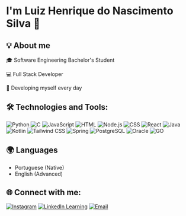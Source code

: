 # I'm Luiz Henrique do Nascimento Silva 👋

## 💡 About me
🎓  Software Engineering Bachelor's Student

💻 Full Stack Developer  

🚀 Developing myself every day  

## 🛠️ Technologies and Tools: 
![Python](https://img.shields.io/badge/Python-343a40?style=for-the-badge&logo=python&logoColor=White)
![C](https://img.shields.io/badge/C-343a40?style=for-the-badge&logo=c&logoColor=white)
![JavaScript](https://img.shields.io/badge/JavaScript-343a40?style=for-the-badge&logo=javascript&logoColor=F7DF1E)
![HTML](https://img.shields.io/badge/HTML5-343a40?style=for-the-badge&logo=html5&logoColor=E34F26)
![Node.js](https://img.shields.io/badge/Node.js-343a40?style=for-the-badge&logo=node.js&logoColor=339933)
![CSS](https://img.shields.io/badge/CSS3-343a40?style=for-the-badge&logo=css3&logoColor=1572B6)
![React](https://img.shields.io/badge/React-black?style=for-the-badge&logo=react&logoSize=auto&color=343a40)
![Java](https://img.shields.io/badge/Java-black?style=for-the-badge&logo=openjdk&logoSize=auto&color=343a40)
![Kotlin](https://img.shields.io/badge/Kotlin-343a40?style=for-the-badge&logo=kotlin&logoColor=7F52FF)
![Tailwind CSS](https://img.shields.io/badge/Tailwind%20CSS-343a40?style=for-the-badge&logo=tailwindcss&logoColor=06B6D4)
![Spring](https://img.shields.io/badge/Spring-343a40?style=for-the-badge&logo=spring&logoColor=6DB33F)
![PostgreSQL](https://img.shields.io/badge/PostgreSQL-black?style=for-the-badge&logo=postgresql&logoSize=auto&color=343a40&logoColor=#4169E1)
![Oracle](https://custom-icon-badges.demolab.com/badge/Oracle-343a40?style=for-the-badge&logo=oracle&logoColor=fff)
![GO](https://img.shields.io/badge/GO-black?style=for-the-badge&logo=go&logoSize=auto&color=343a40)

## 🌍 Languages  
- Portuguese (Native)  
- English (Advanced) 

## 🌐 Connect with me:
[![Instagram](https://img.shields.io/badge/Instagram-%23FF0069?style=for-the-badge&logo=instagram)](https://www.instagram.com/luizhnsc/)
[![LinkedIn Learning](https://custom-icon-badges.demolab.com/badge/LinkedIn-0e76a8?style=for-the-badge&logo=linkedin-white&logoColor=fff&)](https://www.linkedin.com/in/luizhenriquedonascimentosilva/)
[![Email](https://img.shields.io/badge/Email-edf2f4?style=for-the-badge&logo=gmail&logoColor=EA4335)](mailto:luizhncs@gmail.com)
